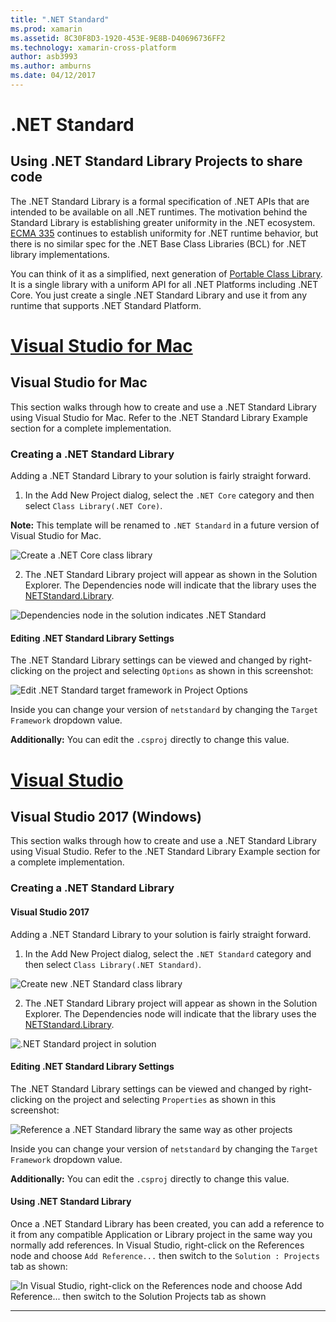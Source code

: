 ```yaml
---
title: ".NET Standard"
ms.prod: xamarin
ms.assetid: 8C30F8D3-1920-453E-9E8B-D40696736FF2
ms.technology: xamarin-cross-platform
author: asb3993
ms.author: amburns
ms.date: 04/12/2017
---
```


# .NET Standard

## Using .NET Standard Library Projects to share code

The .NET Standard Library is a formal specification of .NET APIs that are intended to be available on all .NET runtimes. The motivation behind the Standard Library is establishing greater uniformity in the .NET ecosystem.
[ECMA 335](https://github.com/dotnet/coreclr/blob/master/Documentation/project-docs/dotnet-standards.md) continues to establish uniformity for .NET runtime behavior, but there is no similar spec for the .NET Base Class Libraries (BCL) for .NET library implementations.

You can think of it as a simplified, next generation of [Portable Class Library](https://msdn.microsoft.com/library/gg597391.aspx).
It is a single library with a uniform API for all .NET Platforms including .NET Core. You just create a single .NET Standard Library and use it from any runtime that supports .NET Standard Platform.

# [Visual Studio for Mac](#tab/vsmac)

## Visual Studio for Mac

This section walks through how to create and use a .NET Standard Library using Visual Studio for Mac. Refer to the .NET Standard Library Example section for a complete implementation.

### Creating a .NET Standard Library

Adding a .NET Standard Library to your solution is fairly straight forward.

1. In the Add New Project dialog, select the `.NET Core` category and then select `Class Library(.NET Core)`.

  **Note:** This template will be renamed to `.NET Standard` in a future version of Visual Studio for Mac.

  ![Create a .NET Core class library](net-standard-images/vsm01.png)

2. The .NET Standard Library project will appear as shown in the Solution Explorer. The Dependencies node will indicate that the library uses the [NETStandard.Library](https://www.nuget.org/packages/NETStandard.Library/).

  ![Dependencies node in the solution indicates .NET Standard](net-standard-images/vsm02.png)

#### Editing .NET Standard Library Settings

The .NET Standard Library settings can be viewed and changed by right-clicking on the project and selecting `Options` as shown in this screenshot:

![Edit .NET Standard target framework in Project Options](net-standard-images/vsm03.png)

Inside you can change your version of `netstandard` by changing the `Target Framework` dropdown value.

**Additionally:** You can edit the `.csproj` directly to change this value.

# [Visual Studio](#tab/vswin)

## Visual Studio 2017 (Windows)

This section walks through how to create and use a .NET Standard Library using Visual Studio. Refer to the .NET Standard Library Example section for a complete implementation.

### Creating a .NET Standard Library

#### Visual Studio 2017

Adding a .NET Standard Library to your solution is fairly straight forward.

1. In the Add New Project dialog, select the `.NET Standard` category and then select `Class Library(.NET Standard)`.

  ![](net-standard-images/vs01.png "Create new .NET Standard class library")

2. The .NET Standard Library project will appear as shown in the Solution Explorer. The Dependencies node will indicate that the library uses the [NETStandard.Library](https://www.nuget.org/packages/NETStandard.Library/).

  ![](net-standard-images/vs02.png ".NET Standard project in solution")

#### Editing .NET Standard Library Settings

The .NET Standard Library settings can be viewed and changed by right-clicking on the project and selecting `Properties` as shown in this screenshot:

![](net-standard-images/vs03.png "Reference a .NET Standard library the same way as other projects")

Inside you can change your version of `netstandard` by changing the `Target Framework` dropdown value.

**Additionally:** You can edit the `.csproj` directly to change this value.

#### Using .NET Standard Library

Once a .NET Standard Library has been created, you can add a reference to it from any compatible Application or Library project in the same way you normally add references. In Visual Studio, right-click on the References node and choose `Add Reference...` then switch to the `Solution : Projects` tab as shown:

![](net-standard-images/vs04.png "In Visual Studio, right-click on the References node and choose Add Reference... then switch to the Solution  Projects tab as shown")

-----

